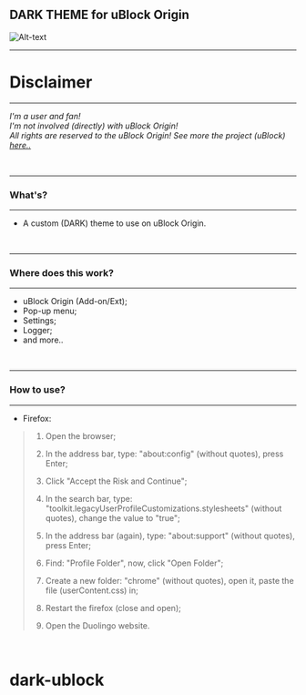 
## DARK THEME for uBlock Origin&nbsp; 



![Alt-text]()
<br />

-----------

# **Disclaimer**
------------

*I'm a user and fan!<br/>I'm not involved (directly) with uBlock Origin!<br/>All rights are reserved to the uBlock Origin! See more the project (uBlock) [here..](https://github.com/gorhill/uBlock)* 

<br/>

-----------

### What's?
------------

 - A custom (DARK) theme to use on uBlock Origin.

<br />

-----------

### Where does this work?
------------

- uBlock Origin (Add-on/Ext);
- Pop-up menu;
- Settings;
- Logger;
- and more..

<br />

-----------

### How to use?
-----------

- Firefox:

>1. Open the browser;
>
>2. In the address bar, type: "about:config" (without quotes), press Enter;
>3. Click "Accept the Risk and Continue";
>4. In the search bar, type: "toolkit.legacyUserProfileCustomizations.stylesheets" (without quotes), change the value to "true";
>5. In the address bar (again), type: "about:support" (without quotes), press Enter;
>6. Find: "Profile Folder", now, click "Open Folder";
>7. Create a new folder: "chrome" (without quotes), open it, paste the file (userContent.css) in;
>8. Restart the firefox (close and open);
>9. Open the Duolingo website.

<br />










# dark-ublock
